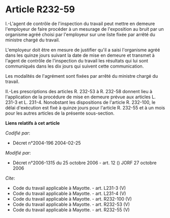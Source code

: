 # Article R232-59

I.-L'agent de contrôle de l'inspection du travail peut mettre en demeure l'employeur de faire procéder à un mesurage de
l'exposition au bruit par un organisme agréé choisi par l'employeur sur une liste fixée par arrêté du ministre chargé du
travail. 

L'employeur doit être en mesure de justifier qu'il a saisi l'organisme agréé dans les quinze jours suivant la date de mise en
demeure et transmet à l'agent de contrôle de l'inspection du travail les résultats qui lui sont communiqués dans les dix
jours qui suivent cette communication. 

Les modalités de l'agrément sont fixées par arrêté du ministre chargé du travail. 

II.-Les prescriptions des articles R. 232-53 à R. 232-58 donnent lieu à l'application de la procédure de mise en demeure
prévue aux articles L. 231-3 et L. 231-4. Nonobstant les dispositions de l'article R. 232-100, le délai d'exécution est fixé
à quinze jours pour l'article R. 232-55 et à un mois pour les autres articles de la présente sous-section.

**Liens relatifs à cet article**

_Codifié par_:

  - Décret n°2004-196 2004-02-25

_Modifié par_:

  - Décret n°2006-1315 du 25 octobre 2006 - art. 12 () JORF 27 octobre 2006

_Cite_:

  - Code du travail applicable à Mayotte. - art. L231-3 (V)
  - Code du travail applicable à Mayotte. - art. L231-4 (V)
  - Code du travail applicable à Mayotte. - art. R232-100 (V)
  - Code du travail applicable à Mayotte. - art. R232-53 (V)
  - Code du travail applicable à Mayotte. - art. R232-55 (V)
